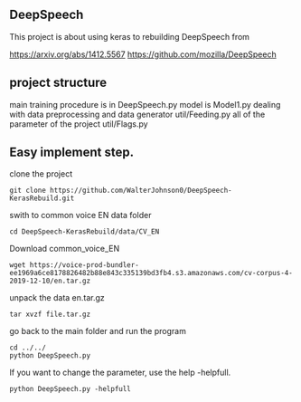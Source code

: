 ## DeepSpeech
 This project is about using keras to rebuilding DeepSpeech from 
 
https://arxiv.org/abs/1412.5567
https://github.com/mozilla/DeepSpeech 


## project structure
main training procedure is in DeepSpeech.py
model is Model1.py
dealing with data preprocessing and data generator util/Feeding.py
all of the parameter of the project util/Flags.py


## Easy implement step. 

clone the project
```
git clone https://github.com/WalterJohnson0/DeepSpeech-KerasRebuild.git
```
swith to common voice EN data folder
```
cd DeepSpeech-KerasRebuild/data/CV_EN
```
Download common_voice_EN
```
wget https://voice-prod-bundler-ee1969a6ce8178826482b88e843c335139bd3fb4.s3.amazonaws.com/cv-corpus-4-2019-12-10/en.tar.gz
```

unpack the data en.tar.gz
```
tar xvzf file.tar.gz
```

go back to the main folder and run the program

```linux
cd ../../
python DeepSpeech.py
```

If you want to change the parameter, use the help -helpfull. 
```
python DeepSpeech.py -helpfull
```
